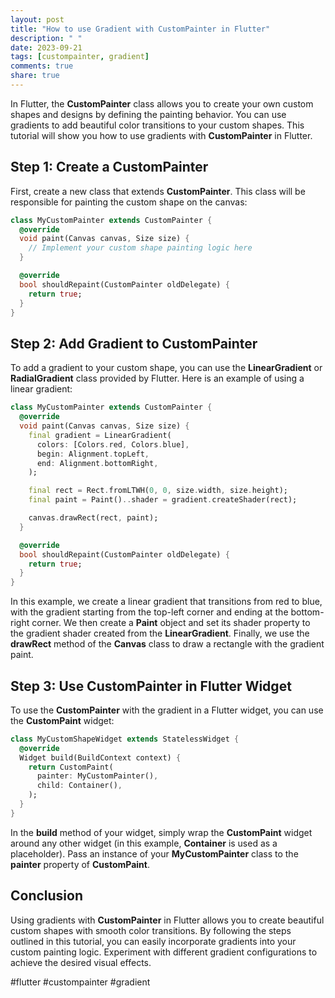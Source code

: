 ```yaml
---
layout: post
title: "How to use Gradient with CustomPainter in Flutter"
description: " "
date: 2023-09-21
tags: [custompainter, gradient]
comments: true
share: true
---
```


In Flutter, the **CustomPainter** class allows you to create your own custom shapes and designs by defining the painting behavior. You can use gradients to add beautiful color transitions to your custom shapes. This tutorial will show you how to use gradients with **CustomPainter** in Flutter.

## Step 1: Create a CustomPainter

First, create a new class that extends **CustomPainter**. This class will be responsible for painting the custom shape on the canvas:

```dart
class MyCustomPainter extends CustomPainter {
  @override
  void paint(Canvas canvas, Size size) {
    // Implement your custom shape painting logic here
  }

  @override
  bool shouldRepaint(CustomPainter oldDelegate) {
    return true;
  }
}
```

## Step 2: Add Gradient to CustomPainter

To add a gradient to your custom shape, you can use the **LinearGradient** or **RadialGradient** class provided by Flutter. Here is an example of using a linear gradient:

```dart
class MyCustomPainter extends CustomPainter {
  @override
  void paint(Canvas canvas, Size size) {
    final gradient = LinearGradient(
      colors: [Colors.red, Colors.blue],
      begin: Alignment.topLeft,
      end: Alignment.bottomRight,
    );

    final rect = Rect.fromLTWH(0, 0, size.width, size.height);
    final paint = Paint()..shader = gradient.createShader(rect);

    canvas.drawRect(rect, paint);
  }

  @override
  bool shouldRepaint(CustomPainter oldDelegate) {
    return true;
  }
}
```

In this example, we create a linear gradient that transitions from red to blue, with the gradient starting from the top-left corner and ending at the bottom-right corner. We then create a **Paint** object and set its shader property to the gradient shader created from the **LinearGradient**. Finally, we use the **drawRect** method of the **Canvas** class to draw a rectangle with the gradient paint.

## Step 3: Use CustomPainter in Flutter Widget

To use the **CustomPainter** with the gradient in a Flutter widget, you can use the **CustomPaint** widget:

```dart
class MyCustomShapeWidget extends StatelessWidget {
  @override
  Widget build(BuildContext context) {
    return CustomPaint(
      painter: MyCustomPainter(),
      child: Container(),
    );
  }
}
```

In the **build** method of your widget, simply wrap the **CustomPaint** widget around any other widget (in this example, **Container** is used as a placeholder). Pass an instance of your **MyCustomPainter** class to the **painter** property of **CustomPaint**.

## Conclusion

Using gradients with **CustomPainter** in Flutter allows you to create beautiful custom shapes with smooth color transitions. By following the steps outlined in this tutorial, you can easily incorporate gradients into your custom painting logic. Experiment with different gradient configurations to achieve the desired visual effects.

#flutter #custompainter #gradient